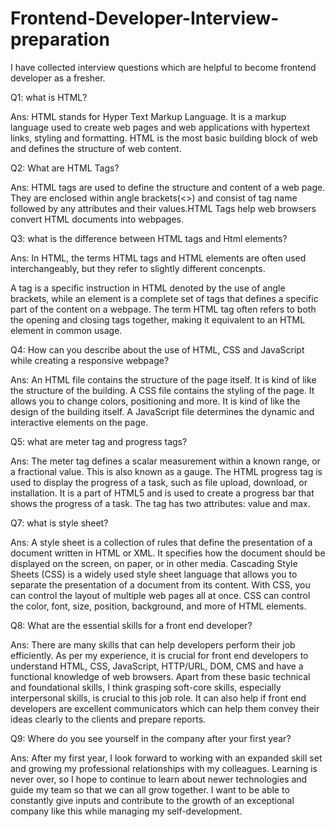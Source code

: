 # Frontend-Developer-Interview-preparation
I have collected interview questions which are helpful to become frontend developer as a fresher.

Q1: what is HTML?

Ans: HTML stands for Hyper Text Markup Language. It is a markup language used to create web pages and web applications with hypertext links, styling and formatting. HTML is the most basic building block of web and defines the structure of web content.

Q2: What are HTML Tags?

Ans: HTML tags are used to define the structure and content of a web page. They are enclosed within angle brackets(<>) and consist of tag name followed by any attributes and their values.HTML Tags help web browsers convert HTML documents into webpages.

Q3: what is the difference between HTML tags and Html elements?

Ans: In HTML, the terms HTML tags and HTML elements are often used interchangeably, but they refer to slightly different concenpts. 

A tag is a specific instruction in HTML denoted by the use of angle brackets, while an element is a complete set of tags that defines a specific part of the content on a webpage. The term HTML tag often refers to both the opening and closing tags together, making it equivalent to an HTML element in common usage.


Q4: How can you describe about the use of HTML, CSS and JavaScript while creating a responsive webpage?

Ans: An HTML file contains the structure of the page itself. It is kind of like the structure of the building. A CSS file contains the styling of the page. It allows you to change colors, positioning and more. It is kind of like the design of the building itself. A JavaScript file determines the dynamic and interactive elements on the page.

Q5: what are meter tag and progress tags?

Ans:  The meter tag defines a scalar measurement within a known range, or a fractional value. This is also known as a gauge.
The HTML progress tag is used to display the progress of a task, such as file upload, download, or installation. It is a part of HTML5 and is used to create a progress bar that shows the progress of a task. The tag has two attributes: value and max.

Q7: what is style sheet?

Ans: A style sheet is a collection of rules that define the presentation of a document written in HTML or XML. It specifies how the document should be displayed on the screen, on paper, or in other media. Cascading Style Sheets (CSS) is a widely used style sheet language that allows you to separate the presentation of a document from its content. With CSS, you can control the layout of multiple web pages all at once. CSS can control the color, font, size, position, background, and more of HTML elements.

Q8: What are the essential skills for a front end developer?

Ans: There are many skills that can help developers perform their job efficiently. As per my experience, it is crucial for front end developers to understand HTML, CSS, JavaScript, HTTP/URL, DOM, CMS and have a functional knowledge of web browsers. Apart from these basic technical and foundational skills, I think grasping soft-core skills, especially interpersonal skills, is crucial to this job role. It can also help if front end developers are excellent communicators which can help them convey their ideas clearly to the clients and prepare reports. 

Q9: Where do you see yourself in the company after your first year?

Ans: After my first year, I look forward to working with an expanded skill set and growing my professional relationships with my colleagues. Learning is never over, so I hope to continue to learn about newer technologies and guide my team so that we can all grow together. I want to be able to constantly give inputs and contribute to the growth of an exceptional company like this while managing my self-development.

